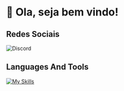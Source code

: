 # 👋 Ola, seja bem vindo!

## Redes Sociais
![Discord](https://img.shields.io/badge/Discord-%235865F2.svg?style=for-the-badge&logo=discord&logoColor=white)

## Languages And Tools
[![My Skills](https://skillicons.dev/icons?i=js,nodejs,ts,ubuntu,windows)](https://skillicons.dev)
